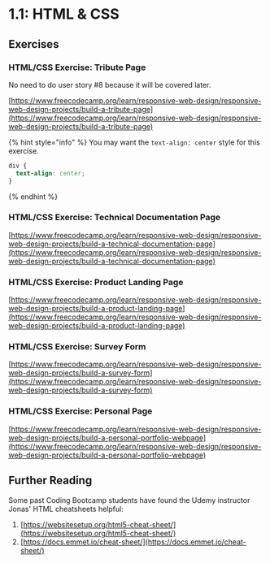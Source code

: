 # 1.1: HTML & CSS

## Exercises

### HTML/CSS Exercise: Tribute Page

No need to do user story \#8 because it will be covered later.

[https://www.freecodecamp.org/learn/responsive-web-design/responsive-web-design-projects/build-a-tribute-page](https://www.freecodecamp.org/learn/responsive-web-design/responsive-web-design-projects/build-a-tribute-page)

{% hint style="info" %}
You may want the `text-align: center` style for this exercise.

```css
div {
  text-align: center;
}
```
{% endhint %}

### HTML/CSS Exercise: Technical Documentation Page

[https://www.freecodecamp.org/learn/responsive-web-design/responsive-web-design-projects/build-a-technical-documentation-page](https://www.freecodecamp.org/learn/responsive-web-design/responsive-web-design-projects/build-a-technical-documentation-page)

### HTML/CSS Exercise: Product Landing Page

[https://www.freecodecamp.org/learn/responsive-web-design/responsive-web-design-projects/build-a-product-landing-page](https://www.freecodecamp.org/learn/responsive-web-design/responsive-web-design-projects/build-a-product-landing-page)

### HTML/CSS Exercise: Survey Form

[https://www.freecodecamp.org/learn/responsive-web-design/responsive-web-design-projects/build-a-survey-form](https://www.freecodecamp.org/learn/responsive-web-design/responsive-web-design-projects/build-a-survey-form)

### HTML/CSS Exercise: Personal Page

[https://www.freecodecamp.org/learn/responsive-web-design/responsive-web-design-projects/build-a-personal-portfolio-webpage](https://www.freecodecamp.org/learn/responsive-web-design/responsive-web-design-projects/build-a-personal-portfolio-webpage)

## Further Reading

Some past Coding Bootcamp students have found the Udemy instructor Jonas' HTML cheatsheets helpful:

1. [https://websitesetup.org/html5-cheat-sheet/](https://websitesetup.org/html5-cheat-sheet/)
2. [https://docs.emmet.io/cheat-sheet/](https://docs.emmet.io/cheat-sheet/)

